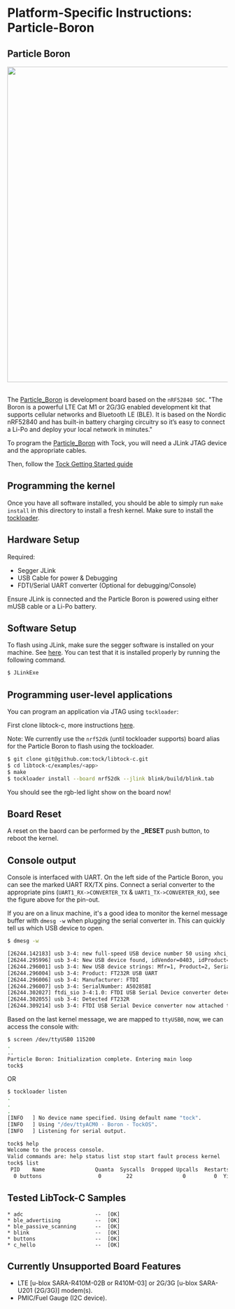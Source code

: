 Platform-Specific Instructions: Particle-Boron
===================================

## Particle Boron

<img src="https://user-images.githubusercontent.com/36925352/188639324-e93fe4d7-9673-4bb3-a97e-1c08d330e683.png" width="720">
</br> </br>

The [Particle_Boron](https://docs.particle.io/reference/datasheets/b-series/boron-datasheet/) is development board based on the `nRF52840 SOC`. "The Boron is a powerful LTE Cat M1 or 2G/3G enabled development kit that supports cellular networks and Bluetooth LE (BLE). It is based on the Nordic nRF52840 and has built-in battery charging circuitry so it’s easy to connect a Li-Po and deploy your local network in minutes."

To program the [Particle_Boron](https://docs.particle.io/reference/datasheets/b-series/boron-datasheet/) with Tock, you will need a JLink JTAG device and the
appropriate cables.

Then, follow the [Tock Getting Started guide](../../../doc/Getting_Started.md)

## Programming the kernel

Once you have all software installed, you should be able to simply run
`make install` in this directory to install a fresh kernel. Make sure to install 
the [tockloader](https://github.com/tock/tockloader).

## Hardware Setup

Required: 

* Segger JLink 
* USB Cable for power & Debugging
* FDTI/Serial UART converter (Optional for debugging/Console)

Ensure JLink is connected and the Particle Boron is powered using either mUSB cable or a Li-Po battery. 

## Software Setup

To flash using JLink, make sure the segger software is installed on your machine. See [here](https://www.segger.com/downloads/jlink). You can test that it is installed properly by running the following command. 

```bash
$ JLinkExe
```

## Programming user-level applications

You can program an application via JTAG using `tockloader`: 
 
First clone libtock-c, more instructions [here](https://github.com/tock/libtock-c).

Note: We currently use the `nrf52dk` (until tockloader supports) board alias for the Particle Boron to flash using the tockloader. 

```bash
$ git clone git@github.com:tock/libtock-c.git  
$ cd libtock-c/examples/<app>
$ make
$ tockloader install --board nrf52dk --jlink blink/build/blink.tab
```
You should see the rgb-led light show on the board now!

## Board Reset

A reset on the baord can be performed by the **_RESET** push button, to reboot the kernel. 

## Console output

Console is interfaced with UART. On the left side of the Particle Boron, you can see the marked UART RX/TX pins. Connect a serial converter to the appropriate pins (`UART1_RX->CONVERTER_TX` & `UART1_TX->CONVERTER_RX`), see the figure above for the pin-out.

If you are on a linux machine, it's a good idea to monitor the kernel message buffer with `dmesg -w` when plugging the serial converter in. This can quickly tell us which USB device to open.

```bash
$ dmesg -w

[26244.142183] usb 3-4: new full-speed USB device number 50 using xhci_hcd
[26244.295996] usb 3-4: New USB device found, idVendor=0403, idProduct=6001, bcdDevice= 6.00
[26244.296001] usb 3-4: New USB device strings: Mfr=1, Product=2, SerialNumber=3
[26244.296004] usb 3-4: Product: FT232R USB UART
[26244.296006] usb 3-4: Manufacturer: FTDI
[26244.296007] usb 3-4: SerialNumber: A50285BI
[26244.302027] ftdi_sio 3-4:1.0: FTDI USB Serial Device converter detected
[26244.302055] usb 3-4: Detected FT232R
[26244.309214] usb 3-4: FTDI USB Serial Device converter now attached to ttyUSB0
```
Based on the last kernel message, we are mapped to `ttyUSB0`, now, we can access the console with:
```bash
$ screen /dev/ttyUSB0 115200
.
..
Particle Boron: Initialization complete. Entering main loop
tock$
```

OR

```bash
$ tockloader listen
.
.
.
[INFO   ] No device name specified. Using default name "tock".
[INFO   ] Using "/dev/ttyACM0 - Boron - TockOS".
[INFO   ] Listening for serial output.

tock$ help
Welcome to the process console.
Valid commands are: help status list stop start fault process kernel
tock$ list
 PID    Name                Quanta  Syscalls  Dropped Upcalls  Restarts    State  Grants
  0	buttons                  0        22                0         0  Yielded    1/11
```

## Tested LibTock-C Samples

```
* adc                       --  [OK]
* ble_advertising           --  [OK]
* ble_passive_scanning      --  [OK]
* blink                     --  [OK]
* buttons                   --  [OK]
* c_hello                   --  [OK]
```
## Currently Unsupported Board Features

* LTE [u-blox SARA-R410M-02B or R410M-03] or 2G/3G [u-blox SARA-U201 (2G/3G)] modem(s).
* PMIC/Fuel Gauge (I2C device).
